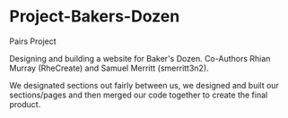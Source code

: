 # Project-Bakers-Dozen
Pairs Project

Designing and building a website for Baker's Dozen. Co-Authors Rhian Murray (RheCreate) and Samuel Merritt (smerritt3n2).

We designated sections out fairly between us,  we designed and built our sections/pages and then merged our code together to create the final product.
